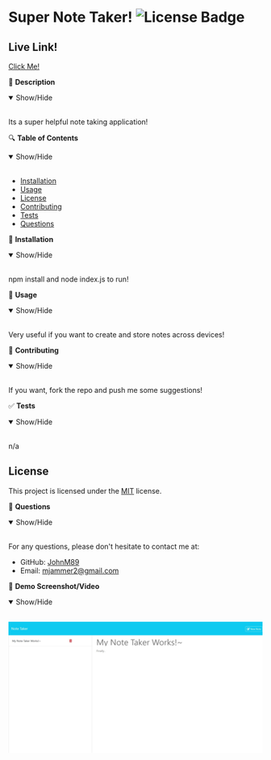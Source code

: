 # Super Note Taker! ![License Badge](https://img.shields.io/badge/License-MIT-yellow.svg)

## Live Link!
[Click Me!]((https://super-note-taker-5f8a21af5c2e.herokuapp.com/))

📖 **Description**
<details open>
<summary>Show/Hide</summary>
<br>

Its a super helpful note taking application!

</details>

🔍 **Table of Contents**
<details open>
<summary>Show/Hide</summary>
<br>

- [Installation](#installation)
- [Usage](#usage)
- [License](#license)
- [Contributing](#contributing)
- [Tests](#tests)
- [Questions](#questions)

</details>

🔧 **Installation**
<details open>
<summary>Show/Hide</summary>
<br>

npm install and node index.js to run!

</details>

🚀 **Usage**
<details open>
<summary>Show/Hide</summary>
<br>

Very useful if you want to create and store notes across devices!

</details>

🤝 **Contributing**
<details open>
<summary>Show/Hide</summary>
<br>

If you want, fork the repo and push me some suggestions!

</details>

✅ **Tests**
<details open>
<summary>Show/Hide</summary>
<br>

n/a

</details>

## License

This project is licensed under the [MIT](https://opensource.org/licenses/MIT) license.

🤔 **Questions**
<details open>
<summary>Show/Hide</summary>
<br>

For any questions, please don't hesitate to contact me at:
- GitHub: [JohnM89](https://github.com/JohnM89)
- Email: mjammer2@gmail.com

</details>

📸 **Demo Screenshot/Video**
<details open>
<summary>Show/Hide</summary>
<br>

![Note Taker Screenshot](./public/ScreenShot%20Note%20Taker!.jpeg)

</details>
